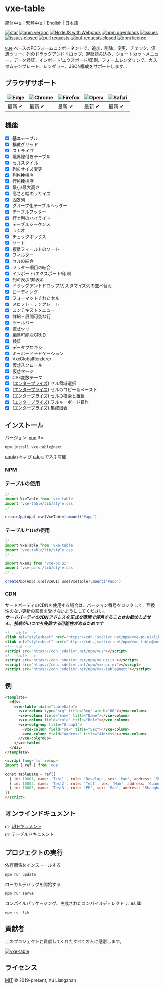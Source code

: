 # vxe-table

[简体中文](README.md) | [繁體中文](README.zh-TW.md) | [English](README.en.md) | 日本語  

[![star](https://gitee.com/vxe-table/vxe-table/badge/star.svg?theme=gvp)](https://gitee.com/vxe-table/vxe-table/stargazers)
[![npm version](https://img.shields.io/npm/v/vxe-table.svg?style=flat-square)](https://www.npmjs.com/package/vxe-table)
[![NodeJS with Webpack](https://github.com/x-extends/vxe-table/actions/workflows/webpack.yml/badge.svg)](https://github.com/x-extends/vxe-table/actions/workflows/webpack.yml)
[![npm downloads](https://img.shields.io/npm/dt/vxe-table.svg?style=flat-square)](https://npm-stat.com/charts.html?package=vxe-table)
[![issues](https://img.shields.io/github/issues/x-extends/vxe-table.svg)](https://github.com/x-extends/vxe-table/issues)
[![issues closed](https://img.shields.io/github/issues-closed/x-extends/vxe-table.svg)](https://github.com/x-extends/vxe-table/issues?q=is%3Aissue+is%3Aclosed)
[![pull requests](https://img.shields.io/github/issues-pr/x-extends/vxe-table.svg)](https://github.com/x-extends/vxe-table/pulls)
[![pull requests closed](https://img.shields.io/github/issues-pr-closed/x-extends/vxe-table.svg)](https://github.com/x-extends/vxe-table/pulls?q=is%3Apr+is%3Aclosed)
[![npm license](https://img.shields.io/github/license/mashape/apistatus.svg)](LICENSE)

[vue](https://www.npmjs.com/package/vue) ベースのPCフォームコンポーネントで、追加、削除、変更、チェック、仮想ツリー、列のドラッグアンドドロップ、遅延読み込み、ショートカットメニュー、データ検証、インポート/エクスポート/印刷、フォームレンダリング、カスタムテンプレート、レンダラー、JSON構成をサポートします...

## ブラウザサポート

![Edge](https://raw.github.com/alrra/browser-logos/master/src/edge/edge_48x48.png) | ![Chrome](https://raw.github.com/alrra/browser-logos/master/src/chrome/chrome_48x48.png) | ![Firefox](https://raw.github.com/alrra/browser-logos/master/src/firefox/firefox_48x48.png) | ![Opera](https://raw.github.com/alrra/browser-logos/master/src/opera/opera_48x48.png) | ![Safari](https://raw.github.com/alrra/browser-logos/master/src/safari/safari_48x48.png)
--- | --- | --- | --- | --- |
最新 ✔ | 最新 ✔ | 最新 ✔ | 最新 ✔ | 最新 ✔ |

## 機能

* [x] 基本テーブル
* [x] 構成グリッド
* [x] ストライプ
* [x] 境界線付きテーブル
* [x] セルスタイル
* [x] 列のサイズ変更
* [x] 列拖拽排序
* [x] 行拖拽排序
* [x] 最小/最大高さ
* [x] 高さと幅のリサイズ
* [x] 固定列
* [x] グループ化テーブルヘッダー
* [x] テーブルフッター
* [x] 行と列のハイライト
* [x] テーブルシーケンス
* [x] ラジオ
* [x] チェックボックス
* [x] ソート
* [x] 複数フィールドのソート
* [x] フィルター
* [x] セルの結合
* [x] フッター項目の結合
* [x] インポート/エクスポート/印刷
* [x] 列の表示/非表示
* [x] ドラッグアンドドロップ/カスタマイズ列の並べ替え
* [x] ローディング
* [x] フォーマットされたセル
* [x] スロット - テンプレート
* [x] コンテキストメニュー
* [x] 詳細 - 展開可能な行
* [x] ツールバー
* [x] 仮想ツリー
* [x] 編集可能なCRUD
* [x] 検証
* [x] データプロキシ
* [x] キーボードナビゲーション
* [x] VxeGlobalRenderer
* [x] 仮想スクロール
* [x] 仮想マージ
* [x] CSS変数テーマ
* [x] ([エンタープライズ](https://vxetable.cn/pluginDocs/)) セル領域選択
* [x] ([エンタープライズ](https://vxetable.cn/pluginDocs/)) セルのコピー＆ペースト
* [x] ([エンタープライズ](https://vxetable.cn/pluginDocs/)) セルの検索と置換
* [x] ([エンタープライズ](https://vxetable.cn/pluginDocs/)) フルキーボード操作
* [x] ([エンタープライズ](https://vxetable.cn/pluginDocs/)) 集成图表

## インストール

バージョン: [vue](https://www.npmjs.com/package/vue) 3.x

```shell
npm install vxe-table@next
```

[unpkg](https://unpkg.com/vxe-table/) および [cdnjs](https://cdn.jsdelivr.net/npm/vxe-table/) で入手可能

### NPM

### テーブルの使用

```javascript
// ...
import VxeTable from 'vxe-table'
import 'vxe-table/lib/style.css'
// ...

createApp(App).use(VxeTable).mount('#app')
```

### テーブルとUIの使用

```javascript
// ...
import VxeTable from 'vxe-table'
import 'vxe-table/lib/style.css'
// ...

import VxeUI from 'vxe-pc-ui'
import 'vxe-pc-ui/lib/style.css'
// ...

createApp(App).use(VxeUI).use(VxeTable).mount('#app')
```

### CDN

サードパーティのCDNを使用する場合は、バージョン番号をロックして、互換性のない更新の影響を受けないようにしてください。  
***サードパーティのCDNアドレスを正式な環境で使用することはお勧めしません。接続がいつでも失敗する可能性があるためです***  

```HTML
<!-- style -->
<link rel="stylesheet" href="https://cdn.jsdelivr.net/npm/vxe-pc-ui/lib/style.css">
<link rel="stylesheet" href="https://cdn.jsdelivr.net/npm/vxe-table@next/lib/style.css">
<!-- vue -->
<script src="https://cdn.jsdelivr.net/npm/vue"></script>
<!-- table -->
<script src="https://cdn.jsdelivr.net/npm/xe-utils"></script>
<script src="https://cdn.jsdelivr.net/npm/vxe-pc-ui"></script>
<script src="https://cdn.jsdelivr.net/npm/vxe-table@next"></script>
```

## 例

```html
<template>
  <div>
    <vxe-table :data="tableData">
      <vxe-column type="seq" title="Seq" width="60"></vxe-column>
      <vxe-column field="name" title="Name"></vxe-column>
      <vxe-column field="role" title="Role"></vxe-column>
      <vxe-colgroup title="Group1">
        <vxe-column field="sex" title="Sex"></vxe-column>
        <vxe-column field="address" title="Address"></vxe-column>
      </vxe-colgroup>
    </vxe-table>
  </div>
</template>

<script lang="ts" setup>
import { ref } from 'vue'

const tableData = ref([
  { id: 10001, name: 'Test1', role: 'Develop', sex: 'Man', address: 'Shenzhen' },
  { id: 10002, name: 'Test2', role: 'Test', sex: 'Man', address: 'Guangzhou' },
  { id: 10003, name: 'Test3', role: 'PM', sex: 'Man', address: 'Shanghai' }
])
</script>
```

## オンラインドキュメント

👉 [UIドキュメント](https://vxeui.com)  
👉 [テーブルドキュメント](https://vxetable.cn)  

## プロジェクトの実行

依存関係をインストールする

```shell
npm run update
```

ローカルデバッグを開始する

```shell
npm run serve
```

コンパイルパッケージング、生成されたコンパイルディレクトリ: es,lib

```shell
npm run lib
```

## 貢献者

このプロジェクトに貢献してくれたすべての人に感謝します。

[![vxe-table](https://contrib.rocks/image?repo=x-extends/vxe-table)](https://github.com/x-extends/vxe-table/graphs/contributors)

## ライセンス

[MIT](LICENSE) © 2019-present, Xu Liangzhan
